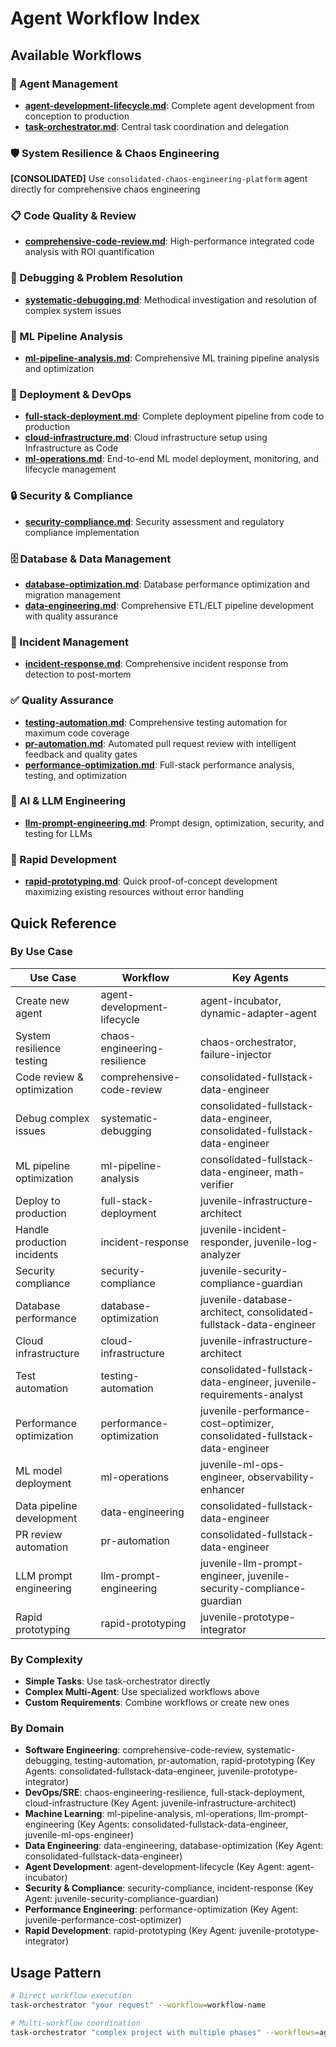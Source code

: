 # Agent Workflow Index

## Available Workflows

### 🤖 Agent Management
- **[agent-development-lifecycle.md](./agent-development-lifecycle.md)**: Complete agent development from conception to production
- **[task-orchestrator.md](./task-orchestrator.md)**: Central task coordination and delegation

### 🛡️ System Resilience & Chaos Engineering  
**[CONSOLIDATED]** Use `consolidated-chaos-engineering-platform` agent directly for comprehensive chaos engineering

### 📋 Code Quality & Review
- **[comprehensive-code-review.md](./comprehensive-code-review.md)**: High-performance integrated code analysis with ROI quantification

### 🐛 Debugging & Problem Resolution
- **[systematic-debugging.md](./systematic-debugging.md)**: Methodical investigation and resolution of complex system issues

### 🧠 ML Pipeline Analysis
- **[ml-pipeline-analysis.md](./ml-pipeline-analysis.md)**: Comprehensive ML training pipeline analysis and optimization

### 🚀 Deployment & DevOps
- **[full-stack-deployment.md](./full-stack-deployment.md)**: Complete deployment pipeline from code to production
- **[cloud-infrastructure.md](./cloud-infrastructure.md)**: Cloud infrastructure setup using Infrastructure as Code
- **[ml-operations.md](./ml-operations.md)**: End-to-end ML model deployment, monitoring, and lifecycle management

### 🔒 Security & Compliance
- **[security-compliance.md](./security-compliance.md)**: Security assessment and regulatory compliance implementation

### 🗄️ Database & Data Management
- **[database-optimization.md](./database-optimization.md)**: Database performance optimization and migration management
- **[data-engineering.md](./data-engineering.md)**: Comprehensive ETL/ELT pipeline development with quality assurance

### 🚨 Incident Management
- **[incident-response.md](./incident-response.md)**: Comprehensive incident response from detection to post-mortem

### ✅ Quality Assurance
- **[testing-automation.md](./testing-automation.md)**: Comprehensive testing automation for maximum code coverage
- **[pr-automation.md](./pr-automation.md)**: Automated pull request review with intelligent feedback and quality gates
- **[performance-optimization.md](./performance-optimization.md)**: Full-stack performance analysis, testing, and optimization

### 🤖 AI & LLM Engineering
- **[llm-prompt-engineering.md](./llm-prompt-engineering.md)**: Prompt design, optimization, security, and testing for LLMs

### 🚀 Rapid Development
- **[rapid-prototyping.md](./rapid-prototyping.md)**: Quick proof-of-concept development maximizing existing resources without error handling

## Quick Reference

### By Use Case
| Use Case | Workflow | Key Agents |
|----------|----------|------------|
| Create new agent | agent-development-lifecycle | agent-incubator, dynamic-adapter-agent |
| System resilience testing | chaos-engineering-resilience | chaos-orchestrator, failure-injector |
| Code review & optimization | comprehensive-code-review | consolidated-fullstack-data-engineer |
| Debug complex issues | systematic-debugging | consolidated-fullstack-data-engineer, consolidated-fullstack-data-engineer |
| ML pipeline optimization | ml-pipeline-analysis | consolidated-fullstack-data-engineer, math-verifier |
| Deploy to production | full-stack-deployment | juvenile-infrastructure-architect |
| Handle production incidents | incident-response | juvenile-incident-responder, juvenile-log-analyzer |
| Security compliance | security-compliance | juvenile-security-compliance-guardian |
| Database performance | database-optimization | juvenile-database-architect, consolidated-fullstack-data-engineer |
| Cloud infrastructure | cloud-infrastructure | juvenile-infrastructure-architect |
| Test automation | testing-automation | consolidated-fullstack-data-engineer, juvenile-requirements-analyst |
| Performance optimization | performance-optimization | juvenile-performance-cost-optimizer, consolidated-fullstack-data-engineer |
| ML model deployment | ml-operations | juvenile-ml-ops-engineer, observability-enhancer |
| Data pipeline development | data-engineering | consolidated-fullstack-data-engineer |
| PR review automation | pr-automation | consolidated-fullstack-data-engineer |
| LLM prompt engineering | llm-prompt-engineering | juvenile-llm-prompt-engineer, juvenile-security-compliance-guardian |
| Rapid prototyping | rapid-prototyping | juvenile-prototype-integrator |

### By Complexity
- **Simple Tasks**: Use task-orchestrator directly
- **Complex Multi-Agent**: Use specialized workflows above
- **Custom Requirements**: Combine workflows or create new ones

### By Domain
- **Software Engineering**: comprehensive-code-review, systematic-debugging, testing-automation, pr-automation, rapid-prototyping (Key Agents: consolidated-fullstack-data-engineer, juvenile-prototype-integrator)
- **DevOps/SRE**: chaos-engineering-resilience, full-stack-deployment, cloud-infrastructure (Key Agent: juvenile-infrastructure-architect)
- **Machine Learning**: ml-pipeline-analysis, ml-operations, llm-prompt-engineering (Key Agents: consolidated-fullstack-data-engineer, juvenile-ml-ops-engineer)
- **Data Engineering**: data-engineering, database-optimization (Key Agent: consolidated-fullstack-data-engineer)
- **Agent Development**: agent-development-lifecycle (Key Agent: agent-incubator)
- **Security & Compliance**: security-compliance, incident-response (Key Agent: juvenile-security-compliance-guardian)
- **Performance Engineering**: performance-optimization (Key Agent: juvenile-performance-cost-optimizer)
- **Rapid Development**: rapid-prototyping (Key Agent: juvenile-prototype-integrator)

## Usage Pattern
```bash
# Direct workflow execution
task-orchestrator "your request" --workflow=workflow-name

# Multi-workflow coordination
task-orchestrator "complex project with multiple phases" --workflows=agent-development,code-review,chaos-testing
```